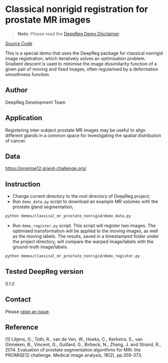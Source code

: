 # Classical nonrigid registration for prostate MR images

> **Note**: Please read the
> [DeepReg Demo Disclaimer](introduction.html#demo-disclaimer).

[Source Code](https://github.com/DeepRegNet/DeepReg/tree/main/demos/classical_mr_prostate_nonrigid)

This is a special demo that uses the DeepReg package for classical nonrigid image
registration, which iteratively solves an optimisation problem. Gradient descent is used
to minimise the image dissimilarity function of a given pair of moving and fixed images,
often regularised by a deformation smoothness function.

## Author

DeepReg Development Team

## Application

Registering inter-subject prostate MR images may be useful to align different glands in
a common space for investigating the spatial distribution of cancer.

## Data

https://promise12.grand-challenge.org/

## Instruction

- Change current directory to the root directory of DeepReg project;
- Run `demo_data.py` script to download an example MR volumes with the prostate gland
  segmentation;

```bash
python demos/classical_mr_prostate_nonrigid/demo_data.py
```

- Run `demo_register.py` script. This script will register two images. The optimised
  transformation will be applied to the moving images, as well as the moving labels. The
  results, saved in a timestamped folder under the project directory, will compare the
  warped image/labels with the ground-truth image/labels.

```bash
python demos/classical_mr_prostate_nonrigid/demo_register.py
```

## Tested DeepReg version

0.1.0

## Contact

Please [raise an issue](https://github.com/DeepRegNet/DeepReg/issues/new/choose).

## Reference

[1] Litjens, G., Toth, R., van de Ven, W., Hoeks, C., Kerkstra, S., van Ginneken, B.,
Vincent, G., Guillard, G., Birbeck, N., Zhang, J. and Strand, R., 2014. Evaluation of
prostate segmentation algorithms for MRI: the PROMISE12 challenge. Medical image
analysis, 18(2), pp.359-373.
